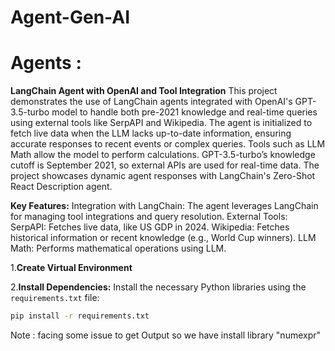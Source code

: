 # Agent-Gen-AI

# Agents :

**LangChain Agent with OpenAI and Tool Integration**
This project demonstrates the use of LangChain agents integrated with OpenAI's GPT-3.5-turbo model to handle both pre-2021 knowledge and real-time queries using external tools like SerpAPI and Wikipedia. The agent is initialized to fetch live data when the LLM lacks up-to-date information, ensuring accurate responses to recent events or complex queries. Tools such as LLM Math allow the model to perform calculations. GPT-3.5-turbo’s knowledge cutoff is September 2021, so external APIs are used for real-time data. The project showcases dynamic agent responses with LangChain's Zero-Shot React Description agent.

**Key Features:**
Integration with LangChain: The agent leverages LangChain for managing tool integrations and query resolution.
External Tools:
SerpAPI: Fetches live data, like US GDP in 2024.
Wikipedia: Fetches historical information or recent knowledge (e.g., World Cup winners).
LLM Math: Performs mathematical operations using LLM.


1.**Create Virtual Environment**

2.**Install Dependencies:**
   Install the necessary Python libraries using the `requirements.txt` file:
   ```bash
   pip install -r requirements.txt
   ```
   
   Note : facing some issue to get Output so we have install library "numexpr"